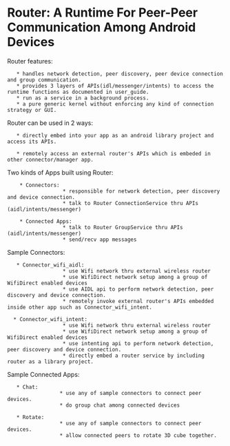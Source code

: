 Router: A Runtime For Peer-Peer Communication Among Android Devices
===================================================================

Router features:

       * handles network detection, peer discovery, peer device connection and group communication.
       * provides 3 layers of APIs(idl/messenger/intents) to access the runtime functions as documented in user_guide.
       * run as a service in a background process.
       * a pure generic kernel without enforcing any kind of connection strategy or GUI.

Router can be used in 2 ways:

       * directly embed into your app as an android library project and access its APIs.

       * remotely access an external router's APIs which is embeded in other connector/manager app.

Two kinds of Apps built using Router:

        * Connectors: 
                      * responsible for network detection, peer discovery and device connection.
                      * talk to Router ConnectionService thru APIs (aidl/intents/messenger)

        * Connected Apps:
                      * talk to Router GroupService thru APIs (aidl/intents/messenger)
                      * send/recv app messages

Sample Connectors:

       * Connector_wifi_aidl:
                      * use Wifi network thru external wireless router
                      * use WifiDirect network setup among a group of WifiDirect enabled devices
                      * use AIDL api to perform network detection, peer discovery and device connection.
                      * remotely invoke external router's APIs embedded inside other app such as Connector_wifi_intent.

      * Connector_wifi_intent:
                      * use Wifi network thru external wireless router
                      * use WifiDirect network setup among a group of WifiDirect enabled devices
                      * use intenting api to perform network detection, peer discovery and device connection.
                      * directly embed a router service by including router as a library project.

Sample Connected Apps:

       * Chat:
                     * use any of sample connectors to connect peer devices.
                     * do group chat among connected devices

       * Rotate:
                     * use any of sample connectors to connect peer devices.
                     * allow connected peers to rotate 3D cube together.

